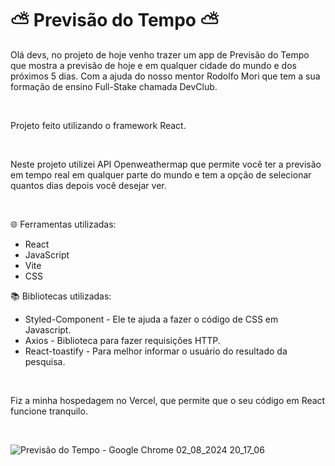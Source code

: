 # ⛅ Previsão do Tempo ⛅

<p>Olá devs, no projeto de hoje venho trazer um app de Previsão do Tempo que mostra a previsão de hoje e em qualquer cidade do mundo e dos próximos 5 dias. Com a ajuda do nosso mentor Rodolfo Mori que tem a sua formação de ensino Full-Stake chamada DevClub.</p>

<br>
<p>Projeto feito utilizando o framework React. <p>
<br>
<p>Neste projeto utilizei API Openweathermap que permite você ter a previsão em tempo real em qualquer parte do mundo e tem a opção de selecionar quantos dias depois você desejar ver.</p>
<br>
<p>
🌐 Ferramentas utilizadas:

- React
- JavaScript
- Vite
- CSS

📚 Bibliotecas utilizadas:
- Styled-Component - Ele te ajuda a fazer o código de CSS em Javascript.
- Axios - Biblioteca para fazer requisições HTTP.
- React-toastify - Para melhor informar o usuário do resultado da pesquisa.
<br>
<p>Fiz a minha hospedagem no Vercel, que permite que o seu código em React funcione tranquilo.</p>
<br>

![Previsão do Tempo - Google Chrome 02_08_2024 20_17_06](https://github.com/user-attachments/assets/66f90bfe-e37b-4e2d-adc6-076ecbe30cc6)
